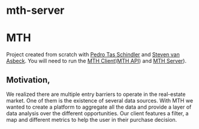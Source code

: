 # mth-server

# MTH
Project created from scratch with [Pedro Tas Schindler]( https://github.com/ps3611) and [Steven van Asbeck]( https://github.com/stevenspyramid).
You will need to run the [MTH Client]( https://github.com/alvaroha1/mth-client))[MTH API]( https://github.com/alvaroha1/mth-api)) and [MTH Server]( https://github.com/alvaroha1/mth-server)).

## Motivation,
We realized there are multiple entry barriers to operate in the real-estate market. One of them is the existence of several data sources.
With MTH we wanted to create a platform to aggregate all the data and provide a layer of data analysis over the different opportunities.
Our client features a filter, a map and different metrics to help the user in their purchase decision.
